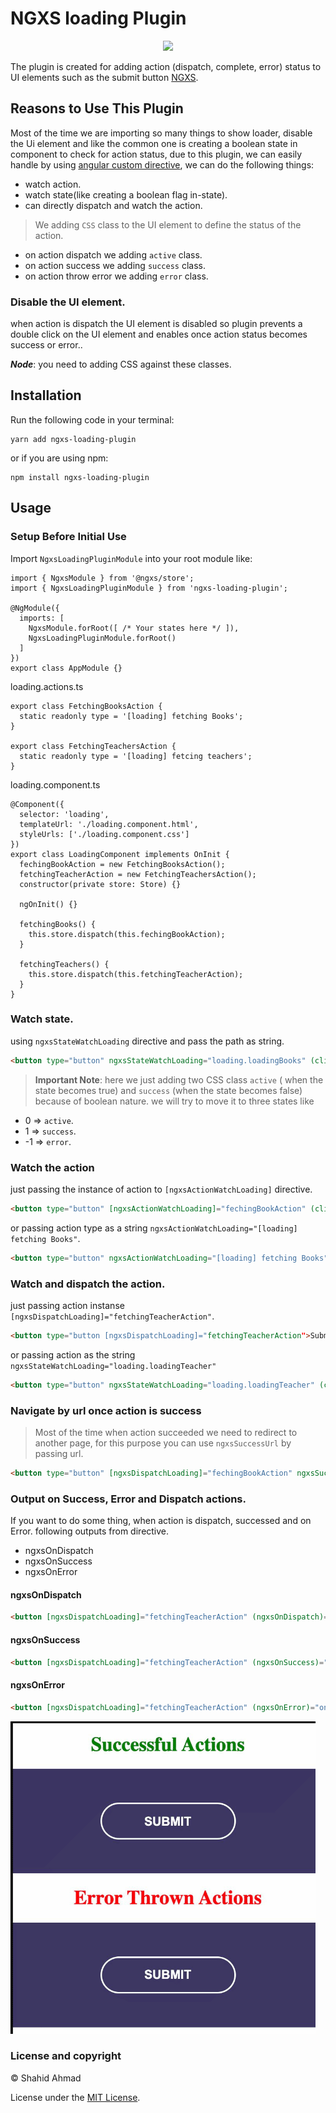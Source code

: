 # NGXS loading Plugin


<p align="center">
  <a href="https://twitter.com/__bangash"><img src="https://img.shields.io/twitter/follow/__bangash.svg?label=Follow"/></a>
</p>

The plugin is created for adding action (dispatch, complete, error) status to UI elements such as the submit button [NGXS](https://www.npmjs.com/package/@ngxs/store).


## Reasons to Use This Plugin

 Most of the time we are importing so many things to show loader, disable the Ui element and  like the common one is creating a boolean state in component 
to check for action status, due to this plugin, we can easily handle by using [angular custom directive](https://angular.io/guide/attribute-directives), we can do the following things:

- watch action.
- watch state(like creating a boolean flag in-state).
- can directly dispatch and watch the action.

>We adding `CSS` class to the UI element to define the status of the action.
 * on action dispatch we adding `active` class.
 * on action success we adding `success` class.
 * on action throw error we adding `error` class.

### Disable the UI element.
when action is dispatch the UI element is disabled so plugin prevents a double click on the UI element and enables once action status becomes success or error..

 ***Node***: you need to adding CSS against these classes.

## Installation

Run the following code in your terminal:

```
yarn add ngxs-loading-plugin
```

or if you are using npm:

```
npm install ngxs-loading-plugin
```

## Usage

### Setup Before Initial Use

Import `NgxsLoadingPluginModule` into your root module like:

```TS
import { NgxsModule } from '@ngxs/store';
import { NgxsLoadingPluginModule } from 'ngxs-loading-plugin';

@NgModule({
  imports: [
    NgxsModule.forRoot([ /* Your states here */ ]),
    NgxsLoadingPluginModule.forRoot()
  ]
})
export class AppModule {}
```

loading.actions.ts
```TS
export class FetchingBooksAction {
  static readonly type = '[loading] fetching Books';
}

export class FetchingTeachersAction {
  static readonly type = '[loading] fetcing teachers';
}
```

loading.component.ts
```TS
@Component({
  selector: 'loading',
  templateUrl: './loading.component.html',
  styleUrls: ['./loading.component.css']
})
export class LoadingComponent implements OnInit {
  fechingBookAction = new FetchingBooksAction();
  fetchingTeacherAction = new FetchingTeachersAction();
  constructor(private store: Store) {}

  ngOnInit() {}

  fetchingBooks() {
    this.store.dispatch(this.fechingBookAction);
  }

  fetchingTeachers() {
    this.store.dispatch(this.fetchingTeacherAction);
  }
}
```

### Watch state.

using `ngxsStateWatchLoading` directive and pass the path as string.

```html
<button type="button" ngxsStateWatchLoading="loading.loadingBooks" (click)="fetchingBooks()">Submit</button>
```

> **Important Note**: here we just adding two CSS class `active` ( when the state becomes true) and `success` (when the state becomes false) because of boolean nature. we will try to move it to three states like 
* 0  => `active`.
* 1  => `success`.
* -1 => `error`.


### Watch the action

just passing the instance of action to `[ngxsActionWatchLoading]` directive.
```html
<button type="button" [ngxsActionWatchLoading]="fechingBookAction" (click)="fetchingBooks()">Submit</button>
```
or passing action type as a string `ngxsActionWatchLoading="[loading] fetching Books"`.
```html
<button type="button" ngxsActionWatchLoading="[loading] fetching Books" (click)="fetchingBooks()">Submit</button>
```

### Watch and dispatch the action.

just passing action instanse `[ngxsDispatchLoading]="fetchingTeacherAction"`.
```html
<button type="button [ngxsDispatchLoading]="fetchingTeacherAction">Submit</button>

```
or passing action as the string `ngxsStateWatchLoading="loading.loadingTeacher"`

```html
<button type="button" ngxsStateWatchLoading="loading.loadingTeacher" (click)="fetchingTeachers()">Submit</button>
```

### Navigate by url once action is success

> Most of the time when action succeeded we need to redirect to
  another page, for this purpose you can use  `ngxsSuccessUrl` by passing url.

```html
<button type="button" [ngxsDispatchLoading]="fechingBookAction" ngxsSuccessUrl="home">Submit</button>
```
### Output on Success, Error and Dispatch actions.
If you want to do some thing, when action is dispatch, successed and on Error. following outputs from directive.
* ngxsOnDispatch
* ngxsOnSuccess
* ngxsOnError

#### ngxsOnDispatch
```HTML
<button [ngxsDispatchLoading]="fetchingTeacherAction" (ngxsOnDispatch)="onDispatch()">Submit</button>
```

#### ngxsOnSuccess
```HTML
<button [ngxsDispatchLoading]="fetchingTeacherAction" (ngxsOnSuccess)="onSuccess()">Submit</button>
```

#### ngxsOnError
```HTML
<button [ngxsDispatchLoading]="fetchingTeacherAction" (ngxsOnError)="onError()">Submit</button>
```

![button loading](./asset/actions.gif)

### License and copyright
&copy; Shahid Ahmad

License under the [MIT License](LICENSE).
